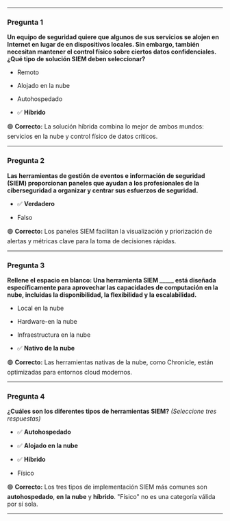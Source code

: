 
---

### **Pregunta 1**

**Un equipo de seguridad quiere que algunos de sus servicios se alojen en Internet en lugar de en dispositivos locales. Sin embargo, también necesitan mantener el control físico sobre ciertos datos confidenciales. ¿Qué tipo de solución SIEM deben seleccionar?**

- Remoto
    
- Alojado en la nube
    
- Autohospedado
    
- ✅ **Híbrido**
    

🟢 **Correcto:** La solución híbrida combina lo mejor de ambos mundos: servicios en la nube y control físico de datos críticos.

---

### **Pregunta 2**

**Las herramientas de gestión de eventos e información de seguridad (SIEM) proporcionan paneles que ayudan a los profesionales de la ciberseguridad a organizar y centrar sus esfuerzos de seguridad.**

- ✅ **Verdadero**
    
- Falso
    

🟢 **Correcto:** Los paneles SIEM facilitan la visualización y priorización de alertas y métricas clave para la toma de decisiones rápidas.

---

### **Pregunta 3**

**Rellene el espacio en blanco: Una herramienta SIEM _____ está diseñada específicamente para aprovechar las capacidades de computación en la nube, incluidas la disponibilidad, la flexibilidad y la escalabilidad.**

- Local en la nube
    
- Hardware-en la nube
    
- Infraestructura en la nube
    
- ✅ **Nativo de la nube**
    

🟢 **Correcto:** Las herramientas nativas de la nube, como Chronicle, están optimizadas para entornos cloud modernos.

---

### **Pregunta 4**

**¿Cuáles son los diferentes tipos de herramientas SIEM?** _(Seleccione tres respuestas)_

- ✅ **Autohospedado**
    
- ✅ **Alojado en la nube**
    
- ✅ **Híbrido**
    
- Físico
    

🟢 **Correcto:** Los tres tipos de implementación SIEM más comunes son **autohospedado**, **en la nube** y **híbrido**. "Físico" no es una categoría válida por sí sola.

---

